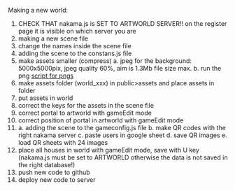 Making a new world:

1. CHECK THAT nakama.js is SET TO ARTWORLD SERVER!! on the register page it is visible on which server you are
1.  making a new scene file
1. change the names inside the scene file
1. adding the scene to the constans.js file
1. make assets smaller (compress)
   a. jpeg for the background: 5000x5000pix, jpeg quality 60%, aim is 1.3Mb file size max.
   b. run the png [script for pngs](PNG-Compression-percentages/)
1. make assets folder (world_xxx) in public>assets and place assets in folder
1. put assets in world
1. correct the keys for the assets in the scene file
1. correct portal to artworld with gameEdit mode
1. correct position of portal in artworld with gameEdit mode
1. a. adding the scene to the gameconfig.js file
   b. make QR codes with the right nakama server
   c. paste users in google sheet
   d. save QR images
   e. load QR sheets with 24 images
1. place all houses in world with gameEdit mode, save with U key (nakama.js must be set to ARTWORLD otherwise the data is not saved in the right database!)
1. push new code to github
1. deploy new code to server